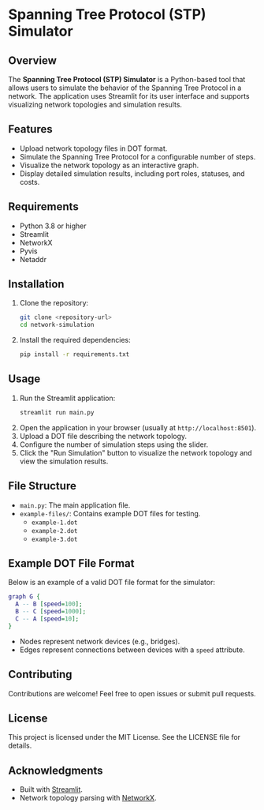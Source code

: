 # Spanning Tree Protocol (STP) Simulator

## Overview
The **Spanning Tree Protocol (STP) Simulator** is a Python-based tool that allows users to simulate the behavior of the Spanning Tree Protocol in a network. The application uses Streamlit for its user interface and supports visualizing network topologies and simulation results.

## Features
- Upload network topology files in DOT format.
- Simulate the Spanning Tree Protocol for a configurable number of steps.
- Visualize the network topology as an interactive graph.
- Display detailed simulation results, including port roles, statuses, and costs.

## Requirements
- Python 3.8 or higher
- Streamlit
- NetworkX
- Pyvis
- Netaddr

## Installation
1. Clone the repository:
   ```bash
   git clone <repository-url>
   cd network-simulation
   ```
2. Install the required dependencies:
   ```bash
   pip install -r requirements.txt
   ```

## Usage
1. Run the Streamlit application:
   ```bash
   streamlit run main.py
   ```
2. Open the application in your browser (usually at `http://localhost:8501`).
3. Upload a DOT file describing the network topology.
4. Configure the number of simulation steps using the slider.
5. Click the "Run Simulation" button to visualize the network topology and view the simulation results.

## File Structure
- `main.py`: The main application file.
- `example-files/`: Contains example DOT files for testing.
  - `example-1.dot`
  - `example-2.dot`
  - `example-3.dot`

## Example DOT File Format
Below is an example of a valid DOT file format for the simulator:
```dot
graph G {
  A -- B [speed=100];
  B -- C [speed=1000];
  C -- A [speed=10];
}
```
- Nodes represent network devices (e.g., bridges).
- Edges represent connections between devices with a `speed` attribute.

## Contributing
Contributions are welcome! Feel free to open issues or submit pull requests.

## License
This project is licensed under the MIT License. See the LICENSE file for details.

## Acknowledgments
- Built with [Streamlit](https://streamlit.io/).
- Network topology parsing with [NetworkX](https://networkx.org/).